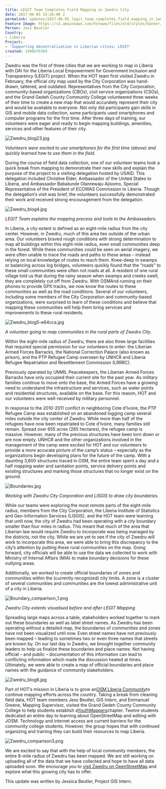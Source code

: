 ```yaml
---
title: LEGIT Team Completes Field Mapping in Zwedru City
date: 2017-06-05 15:26:00 Z
permalink: updates/2017-06-05_legit_team_completes_field_mapping_in_zwedru_city
Feature Image: https://s3.amazonaws.com/hotwww/files/old/styles/banner/public/Boundary_comparison_1.png
Person: Jess Beutler
Country:
- Liberia
Project:
- 'Supporting decentralization in Liberian cities: LEGIT'
created: 1496676369
---
```


Zwedru was the first of three cities that we are working to map in Liberia with DAI for the Liberia Local Empowerment for Government Inclusion and Transparency (LEGIT) project. When the HOT team first visited Zwedru in February, the official city map used by the City Corporation was hand-drawn, tattered, and outdated. Representatives from the City Corporation, community-based organizations (CBOs), civil service organizations (CSOs), and the Grand Gedeh County Community College volunteered three weeks of their time to create a new map that would accurately represent their city and would be available to everyone. Not only did participants gain skills in GIS and mobile data collection, some participants used smartphones and computer programs for the first time. After three days of training, our volunteers were eager and ready to begin mapping buildings, amenities, services and other features of their city.

![Zwedru_blog23.jpg](/uploads/Zwedru_blog23.jpg)

*Volunteers were excited to use smartphones for the first time (above) and quickly learned how to use them in the field.*

During the course of field data collection, one of our volunteer teams took a quick break from mapping to demonstrate their new skills and explain the purpose of the project to a visiting delegation hosted by USAID. This delegation included Christine Elder, Ambassador of the United States to Liberia, and Ambassador Babatunde Olanrewaju Ajisomo, Special Representative of the President of ECOWAS Commission to Liberia. Though the delegation’s visit was brief, the volunteers successfully demonstrated their work and received strong encouragement from the delegation.

![Zwedru_blog4.jpg](/uploads/Zwedru_blog4.jpg)

*LEGIT Team explains the mapping process and tools to the Ambassadors.*

In Liberia, a city extent is defined as an eight-mile radius from the city center. However, in Zwedru, much of this area lies outside of the urban area. Our volunteers braved rough conditions with strong determination to map all buildings within this eight-mile radius, even small communities deep in the forest. While these communities could be seen on aerial imagery, we were often unable to trace the roads and paths to these areas – instead relying on local knowledge of routes to reach them. Knee-deep in swamps or balancing across log bridges, volunteers quickly found that the “roads” to these small communities were often not roads at all. A resident of one rural village told us that during the rainy season when swamps and creeks swell, they are completely cut off from Zwedru. With OSMAnd running on their phones to provide GPX tracks, we now know the routes to these communities as well as the road conditions. Several of our volunteers, including some members of the City Corporation and community-based organizations, were surprised to learn of these conditions and believe that mapping these communities will help them bring services and improvements to these rural residents.

![Zwedru_blog5-e64cca.jpg](/uploads/Zwedru_blog5-e64cca.jpg)

*A volunteer going to map communities in the rural parts of Zwedru City.*

Within the eight-mile radius of Zwedru, there are also three large facilities that required special permission for our volunteers to enter: the Liberian Armed Forces Barracks, the National Correction Palace (also known as prison), and the PTP Refugee Camp overseen by UNHCR and Liberia Refugee Repatriation and Resettlement Commission (LRRRC).

Previously operated by UNMIL Peacekeepers, the Liberian Armed Forces Barracks have only occupied their current site for the past year. As military families continue to move onto the base, the Armed Forces have a growing need to understand the infrastructure and services, such as water points and residential structures, available on the base. For this reason, HOT and our volunteers were well-received by military personnel.

In response to the 2010-2011 conflict in neighboring Cote d’Ivoire, the PTP Refugee Camp was established on an abandoned logging camp several miles outside the city center of Zwedru. While more than half of the refugees have now been repatriated to Cote d’Ivoire, many families still remain. Spread over 655 acres (265 hectares), the refugee camp is massive. However, many of the previous structures have been torn down or are now empty. UNHCR and the other organizations involved in the management of the camp were excited for HOT and our volunteers to provide a more accurate picture of the camp’s status – especially as the organizations begin developing plans for the future of the camp. With a daunting 3,600 structures traced in OSM, the entire team spent a day and a half mapping water and sanitation points, service delivery points and existing structures and marking those structures that no longer exist on the ground.

![Boundaries.jpg](/uploads/Boundaries.jpg)

*Working with Zwedru City Corporation and LISGIS to draw city boundaries.*

While our teams were exploring the most remote parts of the eight-mile radius, members from the City Corporation, the Liberia Institute of Statistics and Geo-Information Services (LISGIS), and the HOT team were learning that until now, the city of Zwedru had been operating with a city boundary smaller than four miles in radius. This meant that much of the area that Liberian law would require Zwedru to incorporate was being managed by the districts, not the city. While we are yet to see if the city of Zwedru will work to incorporate this area, we were able to bring this discrepancy to the city’s attention by putting these rural communities on the map. Going forward, city officials will be able to use the data we collected to work with Ministry of Internal Affairs (MIA) to make boundary decisions for these outlying areas.

Additionally, we worked to create official boundaries of zones and communities within the (currently recognized) city limits. A zone is a cluster of several communities and communities are the lowest administrative unit of a city in Liberia.

![Boundary_comparison_1.png](/uploads/Boundary_comparison_1.png)

*Zwedru City extents visualised before and after LEGIT Mapping*

Spreading large maps across a table, stakeholders worked together to mark out these boundaries as well as label street names. As Zwedru has been operating without a detailed map, the boundaries of communities and zones have not been visualized until now. Even street names have not previously been mapped – leading to sometimes two or even three names that streets are known by. On our last day in Zwedru, we brought together community leaders to help us finalize these boundaries and place names. Not having official – and public – documentation of this information can lead to conflicting information which made the discussion heated at times. Ultimately, we were able to create a map of official boundaries and place names with the guidance of community stakeholders.

![Zwedru_blog6.jpg](/uploads/Zwedru_blog6.jpg)

Part of HOT’s mission in Liberia is to grow an[OSM Liberia Community](http://twitter.com/osmliberia)to continue mapping efforts across the country. Taking a break from cleaning field data, HOT team members Jess Beutler, GIS Intern, and Emmanuel Greene, Mapping Supervisor, visited the Grand Gedeh County Community College to help students establish a[YouthMappers](http://www.youthmappers.org/)chapter. Twelve students dedicated an entire day to learning about OpenStreetMap and editing with JOSM. Technology and internet access are current barriers for the community college students. However, the group hopes that with continued organizing and training they can build their resources to map Liberia.

![Zwedru_comparison3.png](/uploads/Zwedru_comparison3.png)

We are excited to say that with the help of local community members, the entire 8-mile radius of Zwedru has been mapped. We are still working on uploading all of the data that we have collected and hope to have all data uploaded soon. We encourage you to [visit Zwedru on OpenStreetMap](http://www.openstreetmap.org/#map=15/6.0649/-8.1350) and explore what this growing city has to offer.

This update was written by Jessica Beutler, Project GIS Intern.